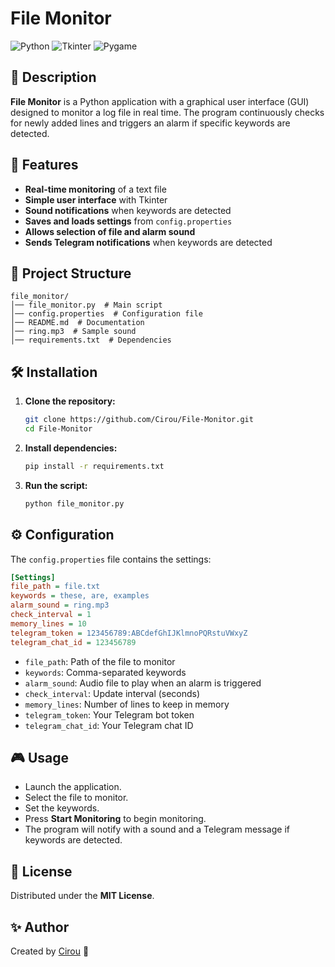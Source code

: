 # File Monitor

![Python](https://img.shields.io/badge/Python-3.x-blue.svg) ![Tkinter](https://img.shields.io/badge/Tkinter-GUI-green.svg) ![Pygame](https://img.shields.io/badge/Pygame-Audio-orange.svg)

## 📌 Description

**File Monitor** is a Python application with a graphical user interface (GUI) designed to monitor a log file in real time. The program continuously checks for newly added lines and triggers an alarm if specific keywords are detected.

## 🚀 Features
- **Real-time monitoring** of a text file
- **Simple user interface** with Tkinter
- **Sound notifications** when keywords are detected
- **Saves and loads settings** from `config.properties`
- **Allows selection of file and alarm sound**
- **Sends Telegram notifications** when keywords are detected

## 📂 Project Structure

```
file_monitor/
│── file_monitor.py  # Main script
│── config.properties  # Configuration file
│── README.md  # Documentation
│── ring.mp3  # Sample sound
│── requirements.txt  # Dependencies
```

## 🛠️ Installation

1. **Clone the repository:**
   ```sh
   git clone https://github.com/Cirou/File-Monitor.git
   cd File-Monitor
   ```

2. **Install dependencies:**
   ```sh
   pip install -r requirements.txt
   ```

3. **Run the script:**
   ```sh
   python file_monitor.py
   ```

## ⚙️ Configuration
The `config.properties` file contains the settings:
```ini
[Settings]
file_path = file.txt
keywords = these, are, examples
alarm_sound = ring.mp3
check_interval = 1
memory_lines = 10
telegram_token = 123456789:ABCdefGhIJKlmnoPQRstuVWxyZ
telegram_chat_id = 123456789
```
- `file_path`: Path of the file to monitor
- `keywords`: Comma-separated keywords
- `alarm_sound`: Audio file to play when an alarm is triggered
- `check_interval`: Update interval (seconds)
- `memory_lines`: Number of lines to keep in memory
- `telegram_token`: Your Telegram bot token
- `telegram_chat_id`: Your Telegram chat ID

## 🎮 Usage
- Launch the application.
- Select the file to monitor.
- Set the keywords.
- Press **Start Monitoring** to begin monitoring.
- The program will notify with a sound and a Telegram message if keywords are detected.

## 📜 License
Distributed under the **MIT License**.

## ✨ Author
Created by [Cirou](https://github.com/Cirou) 🚀